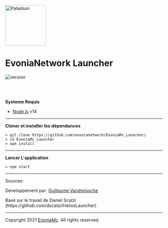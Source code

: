 <p><img  src="https://cdn.discordapp.com/attachments/834520539040841803/835467730265571368/test.png" height="130px" alt="Paladium"></p>

<h1>EvoniaNetwork Launcher</h1>

<p>
    <img src="https://img.shields.io/badge/version-1.0.0-dark_green.svg?style=for-the-badge" alt="version">
</p>

<br>
<br>

**Systeme Requis**

* [Node.js][nodejs] v14

---

**Cloner et installer les dépendances**

```console
> git clone https://github.com/evonianetwork/EvoniaMc_Launcher/
> cd EvoniaMc_Launcher
> npm install
```

---

**Lancer L'application**

```console
> npm start
```

---

Sources:
<br>
<p>Développement par: <a href="https://devmetrics.shop" target="_BLANK">Guillaume Vandreissche</a></p>
<p>
    Basé sur le travail de Daniel Scalzi (https://github.com/dscalzi/HeliosLauncher)
</p>

---
Copyright 2021 <a href="https://discord.gg/xd5VuMRduy" target="_BLANK">EvoniaMc</a>. All rights reserved.

[nodejs]: https://nodejs.org/en/ 'Node.js'
